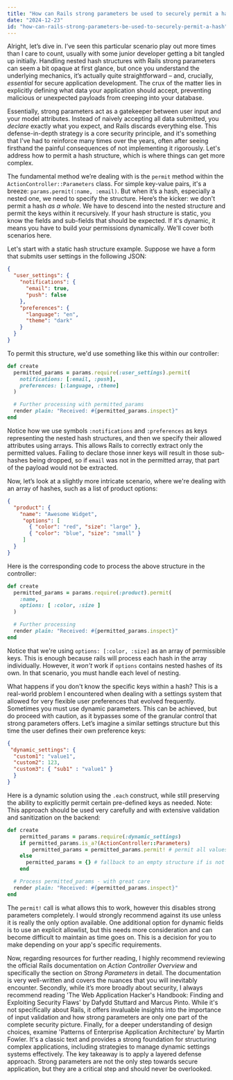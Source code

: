 ```yaml
---
title: "How can Rails strong parameters be used to securely permit a hash?"
date: "2024-12-23"
id: "how-can-rails-strong-parameters-be-used-to-securely-permit-a-hash"
---
```


Alright, let’s dive in. I’ve seen this particular scenario play out more times than I care to count, usually with some junior developer getting a bit tangled up initially. Handling nested hash structures with Rails strong parameters can seem a bit opaque at first glance, but once you understand the underlying mechanics, it’s actually quite straightforward – and, crucially, *essential* for secure application development. The crux of the matter lies in explicitly defining what data your application should accept, preventing malicious or unexpected payloads from creeping into your database.

Essentially, strong parameters act as a gatekeeper between user input and your model attributes. Instead of naively accepting all data submitted, you *declare* exactly what you expect, and Rails discards everything else. This defense-in-depth strategy is a core security principle, and it's something that I've had to reinforce many times over the years, often after seeing firsthand the painful consequences of not implementing it rigorously. Let's address how to permit a hash structure, which is where things can get more complex.

The fundamental method we’re dealing with is the `permit` method within the `ActionController::Parameters` class. For simple key-value pairs, it's a breeze: `params.permit(:name, :email)`. But when it’s a hash, especially a nested one, we need to specify the structure. Here’s the kicker: we don't permit a hash *as a whole*. We have to descend into the nested structure and permit the keys within it recursively. If your hash structure is static, you know the fields and sub-fields that should be expected. If it's dynamic, it means you have to build your permissions dynamically. We'll cover both scenarios here.

Let's start with a static hash structure example. Suppose we have a form that submits user settings in the following JSON:

```json
{
  "user_settings": {
    "notifications": {
      "email": true,
      "push": false
    },
    "preferences": {
      "language": "en",
      "theme": "dark"
    }
  }
}
```

To permit this structure, we'd use something like this within our controller:

```ruby
def create
  permitted_params = params.require(:user_settings).permit(
    notifications: [:email, :push],
    preferences: [:language, :theme]
  )

  # Further processing with permitted_params
  render plain: "Received: #{permitted_params.inspect}"
end
```

Notice how we use symbols `:notifications` and `:preferences` as keys representing the nested hash structures, and then we specify their allowed attributes using arrays. This allows Rails to correctly extract only the permitted values. Failing to declare those inner keys will result in those sub-hashes being dropped, so if `email` was not in the permitted array, that part of the payload would not be extracted.

Now, let’s look at a slightly more intricate scenario, where we're dealing with an array of hashes, such as a list of product options:

```json
{
  "product": {
    "name": "Awesome Widget",
     "options": [
       { "color": "red", "size": "large" },
       { "color": "blue", "size": "small" }
     ]
  }
}
```

Here is the corresponding code to process the above structure in the controller:

```ruby
def create
  permitted_params = params.require(:product).permit(
    :name,
    options: [ :color, :size ]
  )

  # Further processing
  render plain: "Received: #{permitted_params.inspect}"
end
```

Notice that we're using `options: [:color, :size]` as an array of permissible keys. This is enough because rails will process each hash in the array individually. However, it *won't* work if `options` contains nested hashes of its own. In that scenario, you must handle each level of nesting.

What happens if you don't know the specific keys within a hash? This is a real-world problem I encountered when dealing with a settings system that allowed for very flexible user preferences that evolved frequently. Sometimes you must use dynamic parameters. This can be achieved, but do proceed with caution, as it bypasses some of the granular control that strong parameters offers. Let’s imagine a similar settings structure but this time the user defines their own preference keys:

```json
{
 "dynamic_settings": {
  "custom1": "value1",
  "custom2": 123,
  "custom3": { "sub1" : "value1" }
  }
}
```

Here is a dynamic solution using the `.each` construct, while still preserving the ability to explicitly permit certain pre-defined keys as needed. Note: This approach should be used very carefully and with extensive validation and sanitization on the backend:

```ruby
def create
    permitted_params = params.require(:dynamic_settings)
    if permitted_params.is_a?(ActionController::Parameters)
        permitted_params = permitted_params.permit! # permit all values if it is a params structure. Be cautious and have a data-validation strategy at this point.
    else
      permitted_params = {} # fallback to an empty structure if is not a params type object
    end

  # Process permitted_params - with great care
  render plain: "Received: #{permitted_params.inspect}"
end
```

The `permit!` call is what allows this to work, however this disables strong parameters completely. I would strongly recommend against its use unless it is really the only option available. One additional option for dynamic fields is to use an explicit allowlist, but this needs more consideration and can become difficult to maintain as time goes on. This is a decision for you to make depending on your app's specific requirements.

Now, regarding resources for further reading, I highly recommend reviewing the official Rails documentation on *Action Controller Overview* and specifically the section on *Strong Parameters* in detail. The documentation is very well-written and covers the nuances that you will inevitably encounter. Secondly, while it’s more broadly about security, I always recommend reading 'The Web Application Hacker's Handbook: Finding and Exploiting Security Flaws' by Dafydd Stuttard and Marcus Pinto. While it's not specifically about Rails, it offers invaluable insights into the importance of input validation and how strong parameters are only one part of the complete security picture. Finally, for a deeper understanding of design choices, examine 'Patterns of Enterprise Application Architecture' by Martin Fowler. It's a classic text and provides a strong foundation for structuring complex applications, including strategies to manage dynamic settings systems effectively. The key takeaway is to apply a layered defense approach. Strong parameters are not the only step towards secure application, but they are a critical step and should never be overlooked.
